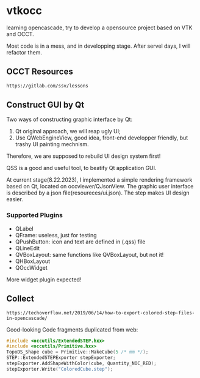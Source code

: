 # vtkocc

learning opencascade, try to develop a opensource project based on VTK and OCCT.

Most code is in a mess, and in developping stage. After servel days, I will refactor them.

## OCCT Resources

```txt
https://gitlab.com/ssv/lessons
```

## Construct GUI by Qt

Two ways of constructing graphic interface by Qt:

1.   Qt original approach, we will reap ugly UI;
2.   Use QWebEngineView, good idea, front-end developper friendly, but trashy UI painting mechnism.

Therefore, we are supposed to rebuild UI design system first!

QSS is a good and useful tool, to beatify Qt application GUI.

At current stage(8.22.2023), I implemented a simple rendering framework based on Qt, located on occviewer/QJsonView.  The graphic user interface is described by a json file(resoureces/ui.json).  The step makes UI design easier.

### Supported Plugins

- QLabel
- QFrame: useless, just for testing
- QPushButton: icon and text are defined in (.qss) file
- QLineEdit
- QVBoxLayout: same functions like QVBoxLayout, but not it!
- QHBoxLayout
- QOccWidget

More widget plugin expected!

## Collect

```text
https://techoverflow.net/2019/06/14/how-to-export-colored-step-files-in-opencascade/
```

Good-looking Code fragments duplicated from web:

```c++
#include <occutils/ExtendedSTEP.hxx>
#include <occutils/Primitive.hxx>
TopoDS_Shape cube = Primitive::MakeCube(5 /* mm */);
STEP::ExtendedSTEPExporter stepExporter;
stepExporter.AddShapeWithColor(cube, Quantity_NOC_RED);
stepExporter.Write("ColoredCube.step");
```